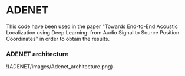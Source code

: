 # ADENET

This code have been used in the paper "Towards End-to-End Acoustic Localization using Deep Learning: from Audio Signal to Source Position Coordinates" in order to obtain the results.

### ADENET architecture

!(ADENET/images/Adenet_architecture.png)
